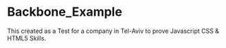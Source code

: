 Backbone_Example
================

This created as a Test for a company in Tel-Aviv
to prove Javascript CSS & HTML5 Skills.

